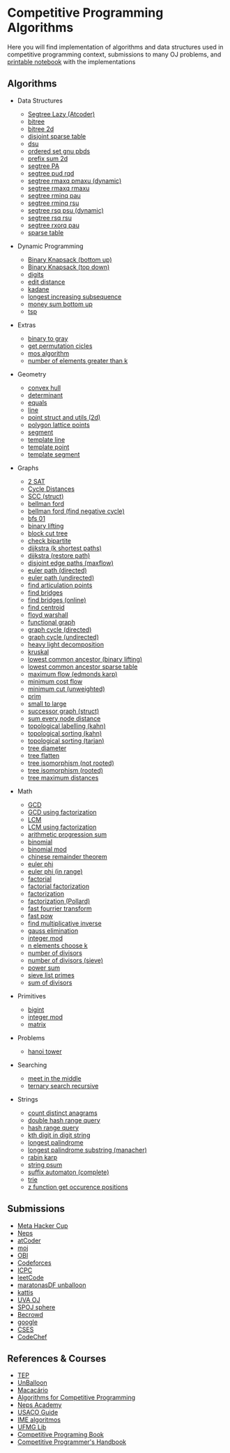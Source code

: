 # Competitive Programming Algorithms
Here you will find implementation of algorithms and data structures used in competitive programming context, submissions to many OJ problems, and [printable notebook](./notebook.pdf) with the implementations

## Algorithms
- Data Structures
    - [Segtree Lazy (Atcoder)](/algorithms/data-structures/Segtree-Lazy-(Atcoder).cpp)
    - [bitree](/algorithms/data-structures/bitree.cpp)
    - [bitree 2d](/algorithms/data-structures/bitree-2d.cpp)
    - [disjoint sparse table](/algorithms/data-structures/disjoint_sparse_table.cpp)
    - [dsu](/algorithms/data-structures/dsu.cpp)
    - [ordered set gnu pbds](/algorithms/data-structures/ordered_set_gnu_pbds.cpp)
    - [prefix sum 2d](/algorithms/data-structures/prefix-sum-2d.cpp)
    - [segtree PA](/algorithms/data-structures/segtree-PA.cpp)
    - [segtree pud rqd](/algorithms/data-structures/segtree-pud-rqd.cpp)
    - [segtree rmaxq pmaxu (dynamic)](/algorithms/data-structures/segtree-rmaxq-pmaxu-(dynamic).cpp)
    - [segtree rmaxq rmaxu](/algorithms/data-structures/segtree-rmaxq-rmaxu.cpp)
    - [segtree rminq pau](/algorithms/data-structures/segtree-rminq-pau.cpp)
    - [segtree rminq rsu](/algorithms/data-structures/segtree_rminq_rsu.cpp)
    - [segtree rsq psu (dynamic)](/algorithms/data-structures/segtree-rsq-psu-(dynamic).cpp)
    - [segtree rsq rsu](/algorithms/data-structures/segtree_rsq_rsu.cpp)
    - [segtree rxorq pau](/algorithms/data-structures/segtree-rxorq-pau.cpp)
    - [sparse table](/algorithms/data-structures/sparse-table.cpp)

- Dynamic Programming
    - [Binary Knapsack (bottom up)](/algorithms/dynamic-programming/Binary-Knapsack-(bottom-up).cpp)
    - [Binary Knapsack (top down)](/algorithms/dynamic-programming/Binary-Knapsack-(top-down).cpp)
    - [digits](/algorithms/dynamic-programming/digits.cpp)
    - [edit distance](/algorithms/dynamic-programming/edit_distance.cpp)
    - [kadane](/algorithms/dynamic-programming/kadane.cpp)
    - [longest increasing subsequence](/algorithms/dynamic-programming/longest-increasing-subsequence.cpp)
    - [money sum bottom up](/algorithms/dynamic-programming/money_sum_bottom_up.cpp)
    - [tsp](/algorithms/dynamic-programming/tsp.cpp)

- Extras
    - [binary to gray](/algorithms/extras/binary_to_gray.cpp)
    - [get permutation cicles](/algorithms/extras/get-permutation-cicles.cpp)
    - [mos algorithm](/algorithms/extras/mos_algorithm.cpp)
    - [number of elements greater than k](/algorithms/extras/number_of_elements_greater_than_k.cpp)

- Geometry
    - [convex hull](/algorithms/geometry/convex-hull.cpp)
    - [determinant](/algorithms/geometry/determinant.cpp)
    - [equals](/algorithms/geometry/equals.cpp)
    - [line](/algorithms/geometry/line.cpp)
    - [point struct and utils (2d)](/algorithms/geometry/point-struct-and-utils-(2d).cpp)
    - [polygon lattice points](/algorithms/geometry/polygon-lattice-points.cpp)
    - [segment](/algorithms/geometry/segment.cpp)
    - [template line](/algorithms/geometry/template-line.cpp)
    - [template point](/algorithms/geometry/template-point.cpp)
    - [template segment](/algorithms/geometry/template-segment.cpp)

- Graphs
    - [2 SAT](/algorithms/graphs/2-SAT.cpp)
    - [Cycle Distances](/algorithms/graphs/Cycle-Distances.cpp)
    - [SCC (struct)](/algorithms/graphs/SCC-(struct).cpp)
    - [bellman ford](/algorithms/graphs/bellman-ford.cpp)
    - [bellman ford (find negative cycle)](/algorithms/graphs/bellman-ford-(find-negative-cycle).cpp)
    - [bfs 01](/algorithms/graphs/bfs-01.cpp)
    - [binary lifting](/algorithms/graphs/binary-lifting.cpp)
    - [block cut tree](/algorithms/graphs/block-cut-tree.cpp)
    - [check bipartite](/algorithms/graphs/check-bipartite.cpp)
    - [dijkstra (k shortest paths)](/algorithms/graphs/dijkstra-(k-shortest-paths).cpp)
    - [dijkstra (restore path)](/algorithms/graphs/dijkstra-(restore-path).cpp)
    - [disjoint edge paths (maxflow)](/algorithms/graphs/disjoint-edge-paths-(maxflow).cpp)
    - [euler path (directed)](/algorithms/graphs/euler-path-(directed).cpp)
    - [euler path (undirected)](/algorithms/graphs/euler-path-(undirected).cpp)
    - [find articulation points](/algorithms/graphs/find-articulation-points.cpp)
    - [find bridges](/algorithms/graphs/find-bridges.cpp)
    - [find bridges (online)](/algorithms/graphs/find-bridges-(online).cpp)
    - [find centroid](/algorithms/graphs/find-centroid.cpp)
    - [floyd warshall](/algorithms/graphs/floyd_warshall.cpp)
    - [functional graph](/algorithms/graphs/functional-graph.cpp)
    - [graph cycle (directed)](/algorithms/graphs/graph-cycle-(directed).cpp)
    - [graph cycle (undirected)](/algorithms/graphs/graph_cycle-(undirected).cpp)
    - [heavy light decomposition](/algorithms/graphs/heavy-light-decomposition.cpp)
    - [kruskal](/algorithms/graphs/kruskal.cpp)
    - [lowest common ancestor (binary lifting)](/algorithms/graphs/lowest-common-ancestor-(binary-lifting).cpp)
    - [lowest common ancestor sparse table](/algorithms/graphs/lowest_common_ancestor_sparse_table.cpp)
    - [maximum flow (edmonds karp)](/algorithms/graphs/maximum-flow-(edmonds-karp).cpp)
    - [minimum cost flow](/algorithms/graphs/minimum-cost-flow.cpp)
    - [minimum cut (unweighted)](/algorithms/graphs/minimum-cut-(unweighted).cpp)
    - [prim](/algorithms/graphs/prim.cpp)
    - [small to large](/algorithms/graphs/small_to_large.cpp)
    - [successor graph (struct)](/algorithms/graphs/successor_graph-(struct).cpp)
    - [sum every node distance](/algorithms/graphs/sum-every-node-distance.cpp)
    - [topological labelling (kahn)](/algorithms/graphs/topological-labelling-(kahn).cpp)
    - [topological sorting (kahn)](/algorithms/graphs/topological-sorting-(kahn).cpp)
    - [topological sorting (tarjan)](/algorithms/graphs/topological-sorting-(tarjan).cpp)
    - [tree diameter](/algorithms/graphs/tree-diameter.cpp)
    - [tree flatten](/algorithms/graphs/tree_flatten.cpp)
    - [tree isomorphism (not rooted)](/algorithms/graphs/tree-isomorphism-(not-rooted).cpp)
    - [tree isomorphism (rooted)](/algorithms/graphs/tree-isomorphism-(rooted).cpp)
    - [tree maximum distances](/algorithms/graphs/tree-maximum-distances.cpp)

- Math
    - [GCD](/algorithms/math/GCD.cpp)
    - [GCD using factorization](/algorithms/math/GCD-using-factorization.cpp)
    - [LCM](/algorithms/math/LCM.cpp)
    - [LCM using factorization](/algorithms/math/LCM-using-factorization.cpp)
    - [arithmetic progression sum](/algorithms/math/arithmetic-progression-sum.cpp)
    - [binomial](/algorithms/math/binomial.cpp)
    - [binomial mod](/algorithms/math/binomial-mod.cpp)
    - [chinese remainder theorem](/algorithms/math/chinese-remainder-theorem.cpp)
    - [euler phi](/algorithms/math/euler-phi.cpp)
    - [euler phi (in range)](/algorithms/math/euler-phi-(in-range).cpp)
    - [factorial](/algorithms/math/factorial.cpp)
    - [factorial factorization](/algorithms/math/factorial-factorization.cpp)
    - [factorization](/algorithms/math/factorization.cpp)
    - [factorization (Pollard)](/algorithms/math/factorization-(Pollard).cpp)
    - [fast fourrier transform](/algorithms/math/fast-fourrier-transform.cpp)
    - [fast pow](/algorithms/math/fast-pow.cpp)
    - [find multiplicative inverse](/algorithms/math/find-multiplicative-inverse.cpp)
    - [gauss elimination](/algorithms/math/gauss-elimination.cpp)
    - [integer mod](/algorithms/math/integer_mod.cpp)
    - [n elements choose k](/algorithms/math/n-elements-choose-k.cpp)
    - [number of divisors](/algorithms/math/number-of-divisors.cpp)
    - [number of divisors (sieve)](/algorithms/math/number-of-divisors-(sieve).cpp)
    - [power sum](/algorithms/math/power-sum.cpp)
    - [sieve list primes](/algorithms/math/sieve-list-primes.cpp)
    - [sum of divisors](/algorithms/math/sum-of-divisors.cpp)

- Primitives
    - [bigint](/algorithms/primitives/bigint.cpp)
    - [integer mod](/algorithms/primitives/integer_mod.cpp)
    - [matrix](/algorithms/primitives/matrix.cpp)

- Problems
    - [hanoi tower](/algorithms/problems/hanoi-tower.cpp)

- Searching
    - [meet in the middle](/algorithms/searching/meet-in-the-middle.cpp)
    - [ternary search recursive](/algorithms/searching/ternary_search_recursive.cpp)

- Strings
    - [count distinct anagrams](/algorithms/strings/count-distinct-anagrams.cpp)
    - [double hash range query](/algorithms/strings/double-hash-range-query.cpp)
    - [hash range query](/algorithms/strings/hash-range-query.cpp)
    - [kth digit in digit string](/algorithms/strings/kth-digit-in-digit-string.cpp)
    - [longest palindrome](/algorithms/strings/longest-palindrome.cpp)
    - [longest palindrome substring (manacher)](/algorithms/strings/longest-palindrome-substring-(manacher).cpp)
    - [rabin karp](/algorithms/strings/rabin-karp.cpp)
    - [string psum](/algorithms/strings/string-psum.cpp)
    - [suffix automaton (complete)](/algorithms/strings/suffix-automaton-(complete).cpp)
    - [trie](/algorithms/strings/trie.cpp)
    - [z function get occurence positions](/algorithms/strings/z-function-get-occurence-positions.cpp)


## Submissions
- [Meta Hacker Cup](/submissions/Meta-Hacker-Cup)
- [Neps](/submissions/Neps)
- [atCoder](/submissions/atCoder)
- [moj](/submissions/moj)
- [OBI](/submissions/OBI)
- [Codeforces](/submissions/Codeforces)
- [ICPC](/submissions/ICPC)
- [leetCode](/submissions/leetCode)
- [maratonasDF unballoon](/submissions/maratonasDF_unballoon)
- [kattis](/submissions/kattis)
- [UVA OJ](/submissions/UVA-OJ)
- [SPOJ sphere](/submissions/SPOJ-sphere)
- [Becrowd](/submissions/Becrowd)
- [google](/submissions/google)
- [CSES](/submissions/CSES)
- [CodeChef](/submissions/CodeChef)

## References & Courses
- [TEP](https://github.com/edsomjr/TEP)
- [UnBalloon](https://github.com/UnBalloon/programacao-competitiva)
- [Macacário](https://github.com/splucs/Competitive-Programming)
- [Algorithms for Competitive Programming](https://cp-algorithms.com/)
- [Neps Academy](https://neps.academy/br/courses)
- [USACO Guide](https://usaco.guide/dashboard/)
- [IME algoritmos](https://www.ime.usp.br/~pf/algoritmos/idx.html)
- [UFMG Lib](https://github.com/brunomaletta/Biblioteca)
- [Competitive Programing Book](https://cpbook.net/details?cp=4)
- [Competitive Programmer's Handbook](https://cses.fi/book/book.pdf)
    

